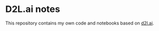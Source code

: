 # D2L.ai notes

This repository contains my own code and notebooks based on [d2l.ai](http://d2l.ai).